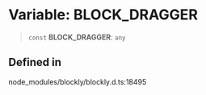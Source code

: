 # Variable: BLOCK_DRAGGER

> `const` **BLOCK_DRAGGER**: `any`

## Defined in

node_modules/blockly/blockly.d.ts:18495
